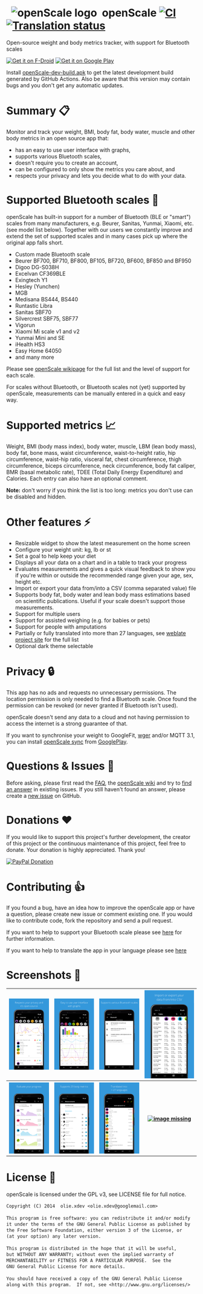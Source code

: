 &nbsp; <img src="https://github.com/oliexdev/openScale/blob/master/fastlane/metadata/android/en-GB/images/icon.png" alt="openScale logo" height="60"/> &nbsp;openScale [![CI](https://github.com/oliexdev/openScale/actions/workflows/ci.yml/badge.svg)](https://github.com/oliexdev/openScale/actions/workflows/ci.yml)
[![Translation status](https://hosted.weblate.org/widgets/openscale/-/strings/svg-badge.svg)](https://hosted.weblate.org/engage/openscale/?utm_source=widget)
=========

Open-source weight and body metrics tracker, with support for Bluetooth scales

<a href="https://f-droid.org/repository/browse/?fdid=com.health.openscale" target="_blank">
<img src="https://f-droid.org/badge/get-it-on.png" alt="Get it on F-Droid" height="80"/></a>
<a href="https://play.google.com/store/apps/details?id=com.health.openscale.pro" target="_blank">
<img src="https://play.google.com/intl/en_us/badges/images/generic/en-play-badge.png" alt="Get it on Google Play" height="80"/></a>

Install [openScale-dev-build.apk](https://github.com/oliexdev/openScale/releases/tag/dev-build) to get the latest development build generated by GitHub Actions. Also be aware that this version may contain bugs and you don't get any automatic updates.

# Summary :clipboard:

Monitor and track your weight, BMI, body fat, body water, muscle and other body metrics in an open source app that:
* has an easy to use user interface with graphs,
* supports various Bluetooth scales,
* doesn't require you to create an account,
* can be configured to only show the metrics you care about, and
* respects your privacy and lets you decide what to do with your data.

# Supported Bluetooth scales :rocket:
openScale has built-in support for a number of Bluetooth (BLE or "smart") scales from  many manufacturers, e.g. Beurer, Sanitas, Yunmai, Xiaomi, etc. (see model list below). Together with our users we constantly improve and extend the set of supported scales and in many cases pick up where the original app falls short.

- Custom made Bluetooth scale
- Beurer BF700, BF710, BF800, BF105, BF720, BF600, BF850 and BF950
- Digoo DG-S038H
- Excelvan CF369BLE
- Exingtech Y1
- Hesley (Yunchen)
- MGB
- Medisana BS444, BS440
- Runtastic Libra
- Sanitas SBF70
- Silvercrest SBF75, SBF77
- Vigorun
- Xiaomi Mi scale v1 and v2
- Yunmai Mini and SE
- iHealth HS3
- Easy Home 64050
- and many more

Please see [openScale wikipage](https://github.com/oliexdev/openScale/wiki/Supported-scales-in-openScale) for the full list and the level of support for each scale.

For scales without Bluetooth, or Bluetooth scales not (yet) supported by openScale, measurements can be manually entered in a quick and easy way.

# Supported metrics :chart_with_upwards_trend:
Weight, BMI (body mass index), body water, muscle, LBM (lean body mass), body fat, bone mass, waist circumference, waist-to-height ratio, hip circumference, waist-hip ratio, visceral fat, chest circumference, thigh circumference, biceps circumference, neck circumference, body fat caliper, BMR (basal metabolic rate), TDEE (Total Daily Energy Expenditure) and Calories. Each entry can also have an optional comment.

<b>Note:</b> don't worry if you think the list is too long: metrics you don't use can be disabled and hidden.

# Other features :zap:
- Resizable widget to show the latest measurement on the home screen
- Configure your weight unit: kg, lb or st
- Set a goal to help keep your diet
- Displays all your data on a chart and in a table to track your progress
- Evaluates measurements and gives a quick visual feedback to show you if you're within or outside the recommended range given your age, sex, height etc.
- Import or export your data from/into a CSV (comma separated value) file
- Supports body fat, body water and lean body mass estimations based on scientific publications. Useful if your scale doesn't support those measurements.
- Support for multiple users
- Support for assisted weighing (e.g. for babies or pets)
- Support for people with amputations
- Partially or fully translated into more than 27 languages, see [weblate project site](https://hosted.weblate.org/projects/openscale/#languages) for the full list
- Optional dark theme selectable

# Privacy :lock:
This app has no ads and requests no unnecessary permissions. The location permission is only needed to find a Bluetooth scale. Once found the permission can be revoked (or never granted if Bluetooth isn't used).

openScale doesn't send any data to a cloud and not having permission to access the internet is a strong guarantee of that.

If you want to synchronise your weight to GoogleFit, [wger](https://wger.de/) and/or MQTT 3.1, you can install [openScale sync](https://github.com/oliexdev/openScale/wiki/openScale-sync) from [GooglePlay](https://play.google.com/store/apps/details?id=com.health.openscale.sync).

# Questions & Issues :thinking:

Before asking, please first read the [FAQ](https://github.com/oliexdev/openScale/wiki/Frequently-Asked-Questions-(FAQ)), the [openScale wiki](https://github.com/oliexdev/openScale/wiki) and try to [find an answer](https://github.com/oliexdev/openScale/issues) in existing issues. If you still haven't found an answer, please create a [new issue](https://github.com/oliexdev/openScale/issues/new/choose) on GitHub.

# Donations :heart:

If you would like to support this project's further development, the creator of this project or the continuous maintenance of this project, feel free to donate. Your donation is highly appreciated. Thank you!

[![PayPal Donation](https://www.paypalobjects.com/en_US/DK/i/btn/btn_donateCC_LG.gif)](https://www.paypal.com/cgi-bin/webscr?cmd=_s-xclick&hosted_button_id=H5KSTQA6TKTE4&source=url)

# Contributing :+1:

If you found a bug, have an idea how to improve the openScale app or have a question, please create new issue or comment existing one. If you would like to contribute code, fork the repository and send a pull request.

If you want to help to support your Bluetooth scale please see [here](https://github.com/oliexdev/openScale/wiki/How-to-reverse-engineer-a-Bluetooth-4.x-scale) for further information.

If you want to help to translate the app in your language please see [here](https://github.com/oliexdev/openScale/wiki/Frequently-Asked-Questions-(FAQ)#why-is-my-language-xyz-is-missing-or-incomplete)

# Screenshots :eyes:

<table>
  <tr>
    <th>
        <a href="docs/screens/1_overview.png" target="_blank">
        <img src='docs/screens/1_overview.png' width='200px' alt='image missing' /> </a>
    </th>
    <th>
        <a href="docs/screens/2_chart.png" target="_blank">
        <img src='docs/screens/2_chart.png' width='200px' alt='image missing' /> </a>
    </th>
    <th>
        <a href="docs/screens/3_bluetooth.png" target="_blank">
        <img src='docs/screens/3_bluetooth.png' width='200px' alt='image missing' /> </a>
    </th>
    <th>
        <a href="docs/screens/4_table.png" target="_blank">
        <img src='docs/screens/4_table.png' width='200px' alt='image missing' /> </a>
    </th>
  </tr>
  
  <tr>
    <th>
        <a href="docs/screens/5_statistics.png" target="_blank">
        <img src='docs/screens/5_statistics.png' width='200px' alt='image missing' /> </a>
    </th>
    <th>
        <a href="docs/screens/6_body_metrics.png" target="_blank">
        <img src='docs/screens/6_body_metrics.png' width='200px' alt='image missing' /> </a>
    </th>
    <th>
        <a href="docs/screens/7_translations.png" target="_blank">
        <img src='docs/screens/7_translations.png' width='200px' alt='image missing' /> </a>
    </th>
    <th>
        <a href="docs/screens/8_themes.png" target="_blank">
        <img src='docs/screens/8_themes.png' width='200px' alt='image missing' /> </a>
    </th>
  </tr>
</table>

# License :page_facing_up:

openScale is licensed under the GPL v3, see LICENSE file for full notice.

    Copyright (C) 2014  olie.xdev <olie.xdev@googlemail.com>
    
    This program is free software: you can redistribute it and/or modify
    it under the terms of the GNU General Public License as published by
    the Free Software Foundation, either version 3 of the License, or
    (at your option) any later version.

    This program is distributed in the hope that it will be useful,
    but WITHOUT ANY WARRANTY; without even the implied warranty of
    MERCHANTABILITY or FITNESS FOR A PARTICULAR PURPOSE.  See the
    GNU General Public License for more details.

    You should have received a copy of the GNU General Public License
    along with this program.  If not, see <http://www.gnu.org/licenses/>
